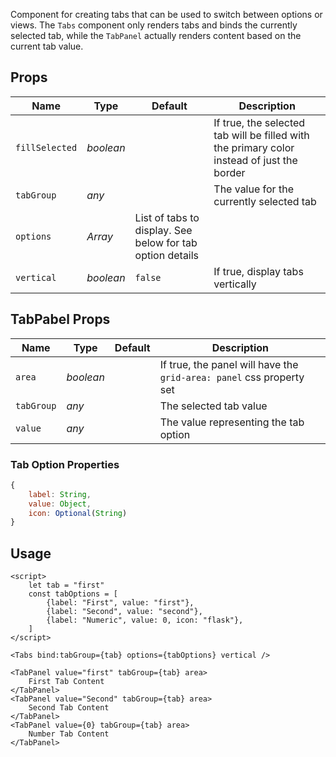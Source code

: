 Component for creating tabs that can be used to switch between options or views.
The `Tabs` component only renders tabs and binds the currently selected tab,
while the `TabPanel` actually renders content based on the current tab value.

## Props
| Name | Type | Default | Description |
| --- | --- | --- | --- |
| `fillSelected` | _boolean_ | | If true, the selected tab will be filled with the primary color instead of just the border
| `tabGroup` | _any_ | | The value for the currently selected tab
| `options` | _Array_ | List of tabs to display. See below for tab option details
| `vertical` | _boolean_ | `false` | If true, display tabs vertically

## TabPabel Props
| Name | Type | Default | Description |
| --- | --- | --- | --- |
| `area` | _boolean_ | | If true, the panel will have the `grid-area: panel` css property set
| `tabGroup` | _any_ | | The selected tab value
| `value` | _any_ | | The value representing the tab option

### Tab Option Properties
```javascript
{
    label: String,
    value: Object,
    icon: Optional(String)
}
```

## Usage
```svelte
<script>
    let tab = "first"
    const tabOptions = [
        {label: "First", value: "first"},
        {label: "Second", value: "second"},
        {label: "Numeric", value: 0, icon: "flask"},
    ]
</script>

<Tabs bind:tabGroup={tab} options={tabOptions} vertical />

<TabPanel value="first" tabGroup={tab} area>
    First Tab Content
</TabPanel>
<TabPanel value="Second" tabGroup={tab} area>
    Second Tab Content
</TabPanel>
<TabPanel value={0} tabGroup={tab} area>
    Number Tab Content
</TabPanel>
```
